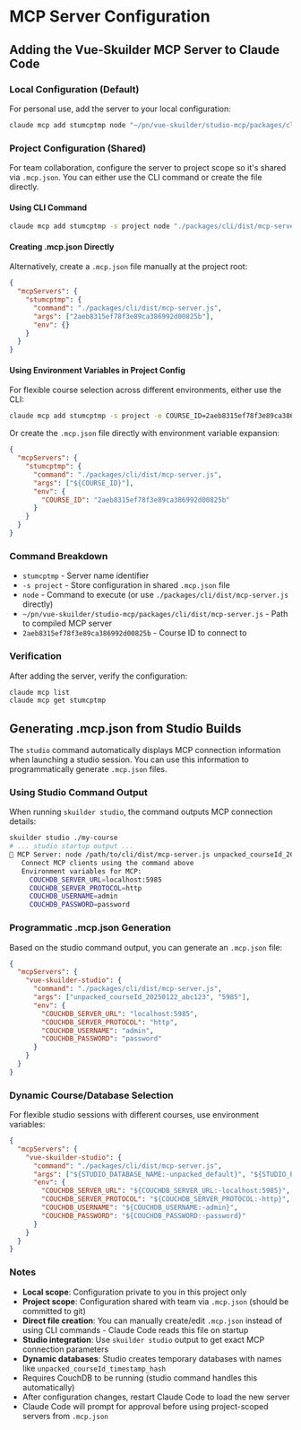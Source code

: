 # MCP Server Configuration

## Adding the Vue-Skuilder MCP Server to Claude Code

### Local Configuration (Default)

For personal use, add the server to your local configuration:

```bash
claude mcp add stumcptmp node "~/pn/vue-skuilder/studio-mcp/packages/cli/dist/mcp-server.js 2aeb8315ef78f3e89ca386992d00825b"
```

### Project Configuration (Shared)

For team collaboration, configure the server to project scope so it's shared via `.mcp.json`. You can either use the CLI command or create the file directly.

#### Using CLI Command

```bash
claude mcp add stumcptmp -s project node "./packages/cli/dist/mcp-server.js" "2aeb8315ef78f3e89ca386992d00825b"
```

#### Creating .mcp.json Directly

Alternatively, create a `.mcp.json` file manually at the project root:

```json
{
  "mcpServers": {
    "stumcptmp": {
      "command": "./packages/cli/dist/mcp-server.js",
      "args": ["2aeb8315ef78f3e89ca386992d00825b"],
      "env": {}
    }
  }
}
```

#### Using Environment Variables in Project Config

For flexible course selection across different environments, either use the CLI:

```bash
claude mcp add stumcptmp -s project -e COURSE_ID=2aeb8315ef78f3e89ca386992d00825b node "./packages/cli/dist/mcp-server.js" "${COURSE_ID}"
```

Or create the `.mcp.json` file directly with environment variable expansion:

```json
{
  "mcpServers": {
    "stumcptmp": {
      "command": "./packages/cli/dist/mcp-server.js",
      "args": ["${COURSE_ID}"],
      "env": {
        "COURSE_ID": "2aeb8315ef78f3e89ca386992d00825b"
      }
    }
  }
}
```

### Command Breakdown

- `stumcptmp` - Server name identifier
- `-s project` - Store configuration in shared `.mcp.json` file
- `node` - Command to execute (or use `./packages/cli/dist/mcp-server.js` directly)
- `~/pn/vue-skuilder/studio-mcp/packages/cli/dist/mcp-server.js` - Path to compiled MCP server
- `2aeb8315ef78f3e89ca386992d00825b` - Course ID to connect to

### Verification

After adding the server, verify the configuration:

```bash
claude mcp list
claude mcp get stumcptmp
```

## Generating .mcp.json from Studio Builds

The `studio` command automatically displays MCP connection information when launching a studio session. You can use this information to programmatically generate `.mcp.json` files.

### Using Studio Command Output

When running `skuilder studio`, the command outputs MCP connection details:

```bash
skuilder studio ./my-course
# ... studio startup output ...
🔗 MCP Server: node /path/to/cli/dist/mcp-server.js unpacked_courseId_20250122_abc123 5985
   Connect MCP clients using the command above
   Environment variables for MCP:
     COUCHDB_SERVER_URL=localhost:5985
     COUCHDB_SERVER_PROTOCOL=http
     COUCHDB_USERNAME=admin
     COUCHDB_PASSWORD=password
```

### Programmatic .mcp.json Generation

Based on the studio command output, you can generate an `.mcp.json` file:

```json
{
  "mcpServers": {
    "vue-skuilder-studio": {
      "command": "./packages/cli/dist/mcp-server.js",
      "args": ["unpacked_courseId_20250122_abc123", "5985"],
      "env": {
        "COUCHDB_SERVER_URL": "localhost:5985",
        "COUCHDB_SERVER_PROTOCOL": "http",
        "COUCHDB_USERNAME": "admin",
        "COUCHDB_PASSWORD": "password"
      }
    }
  }
}
```

### Dynamic Course/Database Selection

For flexible studio sessions with different courses, use environment variables:

```json
{
  "mcpServers": {
    "vue-skuilder-studio": {
      "command": "./packages/cli/dist/mcp-server.js",
      "args": ["${STUDIO_DATABASE_NAME:-unpacked_default}", "${STUDIO_PORT:-5985}"],
      "env": {
        "COUCHDB_SERVER_URL": "${COUCHDB_SERVER_URL:-localhost:5985}",
        "COUCHDB_SERVER_PROTOCOL": "${COUCHDB_SERVER_PROTOCOL:-http}",
        "COUCHDB_USERNAME": "${COUCHDB_USERNAME:-admin}",
        "COUCHDB_PASSWORD": "${COUCHDB_PASSWORD:-password}"
      }
    }
  }
}
```

### Notes

- **Local scope**: Configuration private to you in this project only
- **Project scope**: Configuration shared with team via `.mcp.json` (should be committed to git)
- **Direct file creation**: You can manually create/edit `.mcp.json` instead of using CLI commands - Claude Code reads this file on startup
- **Studio integration**: Use `skuilder studio` output to get exact MCP connection parameters
- **Dynamic databases**: Studio creates temporary databases with names like `unpacked_courseId_timestamp_hash`
- Requires CouchDB to be running (studio command handles this automatically)
- After configuration changes, restart Claude Code to load the new server
- Claude Code will prompt for approval before using project-scoped servers from `.mcp.json`